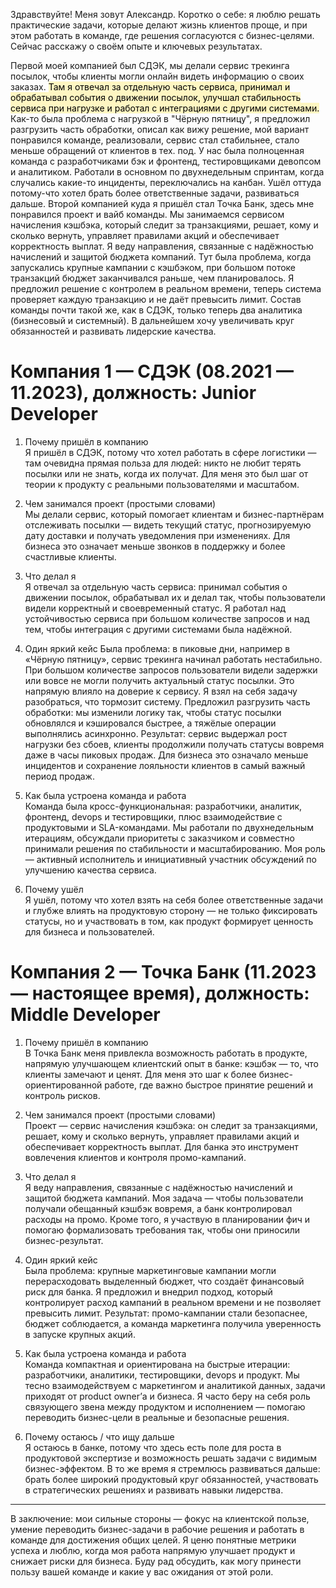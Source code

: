 Здравствуйте! Меня зовут Александр. Коротко о себе: я люблю решать практические задачи, которые делают жизнь клиентов проще, и при этом работать в команде, где решения согласуются с бизнес-целями. Сейчас расскажу о своём опыте и ключевых результатах.

Первой моей компанией был СДЭК, мы делали сервис трекинга посылок, чтобы клиенты могли онлайн видеть информацию о своих заказах. <mark style="background: #FFF3A3A6;">Там я отвечал за отдельную часть сервиса, принимал и обрабатывал события о движении посылок, улучшал стабильность сервиса при нагрузке и работал с интеграциями с другими системами.</mark> Как-то была проблема с нагрузкой в "Чёрную пятницу", я предложил разгрузить часть обработки, описал как вижу решение, мой вариант понравился команде, реализовали, сервис стал стабильнее, стало меньше обращений от клиентов в тех. под. У нас была полноценная команда с разработчиками бэк и фронтенд, тестировщиками девопсом и аналитиком. Работали в основном по двухнедельным спринтам, когда случались какие-то инциденты, переключались на канбан. Ушёл оттуда потому-что хотел брать более ответственные задачи, развиваться дальше.
Второй компанией куда я пришёл стал Точка Банк, здесь мне понравился проект и вайб команды. Мы занимаемся сервисом начисления кэшбэка, который следит за транзакциями, решает, кому и сколько вернуть, управляет правилами акций и обеспечивает корректность выплат. Я веду направления, связанные с надёжностью начислений и защитой бюджета компаний. Тут была проблема, когда запускались крупные кампании с кэшбэком, при большом потоке транзакций бюджет заканчивался раньше, чем планировалось. Я предложил решение с контролем в реальном времени, теперь система проверяет каждую транзакцию и не даёт превысить лимит. Состав команды почти такой же, как в СДЭК, только теперь два аналитика (бизнесовый и системный). В дальнейшем хочу увеличивать круг обязанностей и развивать лидерские качества.

# Компания 1 — СДЭК (08.2021 — 11.2023), должность: Junior Developer

1. Почему пришёл в компанию  
    Я пришёл в СДЭК, потому что хотел работать в сфере логистики — там очевидна прямая польза для людей: никто не любит терять посылки или не знать, когда их получат. Для меня это был шаг от теории к продукту с реальными пользователями и масштабом.
    
2. Чем занимался проект (простыми словами)  
    Мы делали сервис, который помогает клиентам и бизнес-партнёрам отслеживать посылки — видеть текущий статус, прогнозируемую дату доставки и получать уведомления при изменениях. Для бизнеса это означает меньше звонков в поддержку и более счастливые клиенты.
    
3. Что делал я  
    Я отвечал за отдельную часть сервиса: принимал события о движении посылок, обрабатывал их и делал так, чтобы пользователи видели корректный и своевременный статус. Я работал над устойчивостью сервиса при большом количестве запросов и над тем, чтобы интеграция с другими системами была надёжной.
    
4. Один яркий кейс 
    Была проблема: в пиковые дни, например в «Чёрную пятницу», сервис трекинга начинал работать нестабильно. При большом количестве запросов пользователи видели задержки или вовсе не могли получить актуальный статус посылки. Это напрямую влияло на доверие к сервису. Я взял на себя задачу разобраться, что тормозит систему. Предложил разгрузить часть обработки: мы изменили логику так, чтобы статус посылки обновлялся и кэшировался быстрее, а тяжёлые операции выполнялись асинхронно. Результат: сервис выдержал рост нагрузки без сбоев, клиенты продолжили получать статусы вовремя даже в часы пиковых продаж. Для бизнеса это означало меньше инцидентов и сохранение лояльности клиентов в самый важный период продаж.
    
5. Как была устроена команда и работа  
    Команда была кросс-функциональная: разработчики, аналитик, фронтенд, devops и тестировщики, плюс взаимодействие с продуктовыми и SLA-командами. Мы работали по двухнедельным итерациям, обсуждали приоритеты с заказчиком и совместно принимали решения по стабильности и масштабированию. Моя роль — активный исполнитель и инициативный участник обсуждений по улучшению качества сервиса.
    
6. Почему ушёл  
    Я ушёл, потому что хотел взять на себя более ответственные задачи и глубже влиять на продуктовую сторону — не только фиксировать статусы, но и участвовать в том, как продукт формирует ценность для бизнеса и пользователей.
    

# Компания 2 — Точка Банк (11.2023 — настоящее время), должность: Middle Developer

1. Почему пришёл в компанию  
    В Точка Банк меня привлекла возможность работать в продукте, напрямую улучшающем клиентский опыт в банке: кэшбэк — то, что клиенты замечают и ценят. Для меня это шаг к более бизнес-ориентированной работе, где важно быстрое принятие решений и контроль рисков.
    
2. Чем занимался проект (простыми словами)  
    Проект — сервис начисления кэшбэка: он следит за транзакциями, решает, кому и сколько вернуть, управляет правилами акций и обеспечивает корректность выплат. Для банка это инструмент вовлечения клиентов и контроля промо-кампаний.
    
3. Что делал я  
    Я веду направления, связанные с надёжностью начислений и защитой бюджета кампаний. Моя задача — чтобы пользователи получали обещанный кэшбэк вовремя, а банк контролировал расходы на промо. Кроме того, я участвую в планировании фич и помогаю формализовать требования так, чтобы они приносили бизнес-результат.
    
4. Один яркий кейс  
    Была проблема: крупные маркетинговые кампании могли перерасходовать выделенный бюджет, что создаёт финансовый риск для банка. Я предложил и внедрил подход, который контролирует расход кампаний в реальном времени и не позволяет превысить лимит. Результат: промо-кампании стали безопаснее, бюджет соблюдается, а команда маркетинга получила уверенность в запуске крупных акций.
    
5. Как была устроена команда и работа  
    Команда компактная и ориентирована на быстрые итерации: разработчики, аналитики, тестировщики, devops и продукт. Мы тесно взаимодействуем с маркетингом и аналитикой данных, задачи приходят от product owner’а и бизнеса. Я часто беру на себя роль связующего звена между продуктом и исполнением — помогаю переводить бизнес-цели в реальные и безопасные решения.
    
6. Почему остаюсь / что ищу дальше  
    Я остаюсь в банке, потому что здесь есть поле для роста в продуктовой экспертизе и возможность решать задачи с видимым бизнес-эффектом. В то же время я стремлюсь развиваться дальше: брать более широкий продуктовый круг обязанностей, участвовать в стратегических решениях и развивать навыки лидерства.
    

---

В заключение: мои сильные стороны — фокус на клиентской пользе, умение переводить бизнес-задачи в рабочие решения и работать в команде для достижения общих целей. Я ценю понятные метрики успеха и люблю, когда моя работа напрямую улучшает продукт и снижает риски для бизнеса. Буду рад обсудить, как могу принести пользу вашей команде и какие у вас ожидания от этой роли.